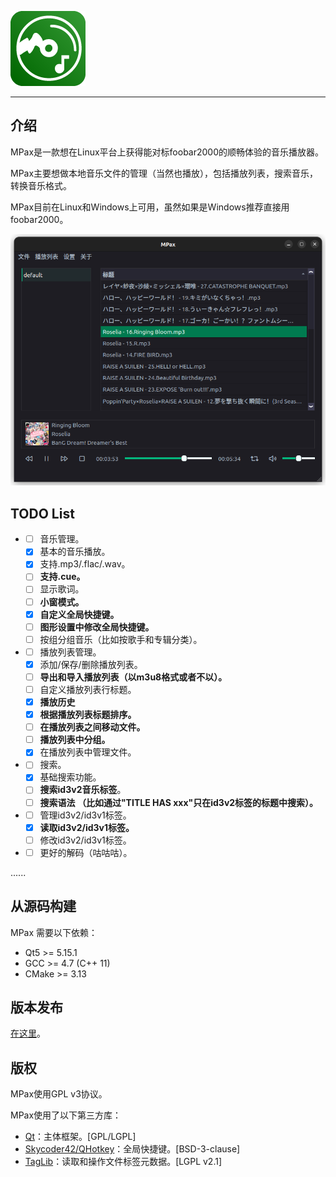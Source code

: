 ![MPax](./images/MPax@4x.png)

---

## 介绍

MPax是一款想在Linux平台上获得能对标foobar2000的顺畅体验的音乐播放器。

MPax主要想做本地音乐文件的管理（当然也播放），包括播放列表，搜索音乐，转换音乐格式。

MPax目前在Linux和Windows上可用，虽然如果是Windows推荐直接用foobar2000。

![UI](./images/ui_01.png)

## TODO List

* * [ ] 音乐管理。
  * [x] 基本的音乐播放。
  * [x] 支持.mp3/.flac/.wav。
  * [ ] **支持.cue。**
  * [ ] 显示歌词。
  * [ ] **小窗模式。**
  * [x] **自定义全局快捷键。**
  * [ ] **图形设置中修改全局快捷键。**
  * [ ] 按组分组音乐（比如按歌手和专辑分类）。
* - [ ] 播放列表管理。
  - [x] 添加/保存/删除播放列表。
  - [ ] **导出和导入播放列表（以m3u8格式或者不以）。**
  - [ ] 自定义播放列表行标题。
  - [x] **播放历史**
  - [x] **根据播放列表标题排序。**
  - [ ] **在播放列表之间移动文件。**
  - [ ] **播放列表中分组。**
  - [x] 在播放列表中管理文件。
* - [ ] 搜索。
  - [x] 基础搜索功能。
  - [ ] **搜索id3v2音乐标签**。
  - [ ] **搜索语法 （比如通过"TITLE HAS xxx"只在id3v2标签的标题中搜索）。**
* - [ ] 管理id3v2/id3v1标签。
  - [x] **读取id3v2/id3v1标签。**
  - [ ] 修改id3v2/id3v1标签。
* - [ ] 更好的解码（咕咕咕）。

......

## 从源码构建

MPax 需要以下依赖：

* Qt5 >= 5.15.1
* GCC >= 4.7 (C++ 11)
* CMake >= 3.13

## 版本发布

 [在这里](https://github.com/realth000/MPax/releases)。

## 版权

MPax使用GPL v3协议。

MPax使用了以下第三方库：

* [Qt](https://www.qt.io)：主体框架。[GPL/LGPL]
* [Skycoder42/QHotkey](https://github.com/Skycoder42/QHotkey)：全局快捷键。[BSD-3-clause]
* [TagLib](https://taglib.org/)：读取和操作文件标签元数据。[LGPL v2.1]
